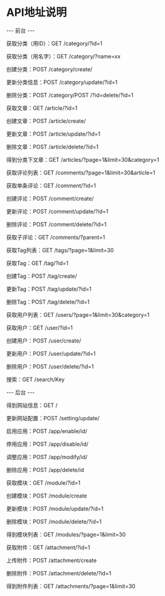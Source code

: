 API地址说明
=================

--- 前台 ---

获取分类（用ID）：GET /category/?id=1

获取分类（用名字）：GET /category/?name=xx

创建分类：POST /category/create/

更新分类信息：POST /category/update/?id=1

删除分类：POST /category/POST /?id=delete/?id=1



获取文章：GET /article/?id=1

创建文章：POST /article/create/

更新文章：POST /article/update/?id=1

删除文章：POST /article/delete/?id=1

得到分类下文章：GET /articles/?page=1&limit=30&category=1



获取评论列表：GET /comments/?page=1&limit=30&article=1

获取单条评论：GET /comment/?id=1

创建评论：POST /comment/create/

更新评论：POST /comment/update/?id=1

删除评论：POST /comment/delete/?id=1

获取子评论：GET /comments/?parent=1



获取Tag列表：GET /tags/?page=1&limit=30

获取Tag：GET /tag/?id=1

创建Tag：POST /tag/create/

更新Tag：POST /tag/update/?id=1

删除Tag：POST /tag/delete/?id=1



获取用户列表：GET /users/?page=1&limit=30&category=1

获取用户：GET /user/?id=1

创建用户：POST /user/create/

更新用户：POST /user/update/?id=1

删除用户：POST /user/delete/?id=1



搜索：GET /search/Key



--- 后台 ---

得到网站信息：GET /

更新网站配置：POST /setting/update/



启用应用：POST /app/enable/id/

停用应用：POST /app/disable/id/

调整应用：POST /app/modify/id/

删除应用：POST /app/delete/id




获取模块：GET /module/?id=1

创建模块：POST /module/create

更新模块：POST /module/update/?id=1

删除模块：POST /module/delete/?id=1

得到模块列表：GET /modules/?page=1&limit=30



获取附件：GET /attachment/?id=1

上传附件：POST /attachment/create

删除附件：POST /attachment/delete/?id=1

得到附件列表：GET /attachments/?page=1&limit=30
